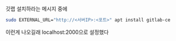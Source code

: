
깃랩 설치하라는 메시지 중에 

```sh
sudo EXTERNAL_URL="http://<서버IP>:<포트>" apt install gitlab-ce
```

이런게 나오길래 localhost:2000으로 설정했다